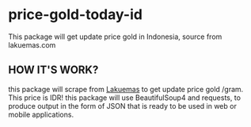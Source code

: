 # price-gold-today-id
This package will get update price gold in Indonesia, source from lakuemas.com

## HOW IT'S WORK?
this package will scrape from [Lakuemas](https://www.lakuemas.com/) to get update price gold /gram. This price is IDR!
this package will use BeautifulSoup4 and requests, to produce output in the form of JSON that is ready to be used
in web or mobile applications.

